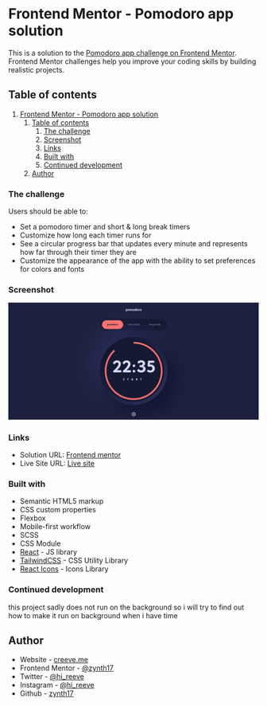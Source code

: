 # Frontend Mentor - Pomodoro app solution

This is a solution to the [Pomodoro app challenge on Frontend Mentor](https://www.frontendmentor.io/challenges/pomodoro-app-KBFnycJ6G). Frontend Mentor challenges help you improve your coding skills by building realistic projects. 

## Table of contents

1. [Frontend Mentor - Pomodoro app solution](#frontend-mentor---pomodoro-app-solution)
	1. [Table of contents](#table-of-contents)
		1. [The challenge](#the-challenge)
		2. [Screenshot](#screenshot)
		3. [Links](#links)
		4. [Built with](#built-with)
		5. [Continued development](#continued-development)
	2. [Author](#author)

### The challenge

Users should be able to:

- Set a pomodoro timer and short & long break timers
- Customize how long each timer runs for
- See a circular progress bar that updates every minute and represents how far through their timer they are
- Customize the appearance of the app with the ability to set preferences for colors and fonts

### Screenshot

![](./pomodoro-app.png)

### Links

- Solution URL: [Frontend mentor](https://www.frontendmentor.io/solutions/pomodoro-app-with-reactjs-and-tailwindcss-6ZOiJUtQY)
- Live Site URL: [Live site](https://pomodoro-app-zynth17.vercel.app/)

### Built with

- Semantic HTML5 markup
- CSS custom properties
- Flexbox
- Mobile-first workflow
- SCSS
- CSS Module
- [React](https://reactjs.org/) - JS library
- [TailwindCSS](https://tailwindcss.com) - CSS Utility Library
- [React Icons](https://react-icons.github.io/react-icons/) - Icons Library
### Continued development

this project sadly does not run on the background so i will try to find out how to make it run on background when i have time

## Author

- Website - [creeve.me](https://creeve.me)
- Frontend Mentor - [@zynth17](https://www.frontendmentor.io/profile/zynth17)
- Twitter - [@hi_reeve](https://twitter.com/hi_reeve)
- Instagram - [@hi_reeve](https://www.instagram.com/hi_reeve/)
- Github - [zynth17](https://github.com/zynth17)